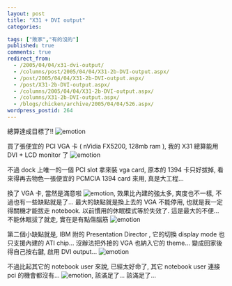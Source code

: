 ```yaml
---
layout: post
title: "X31 + DVI output"
categories:

tags: ["敗家","有的沒的"]
published: true
comments: true
redirect_from:
  - /2005/04/04/x31-dvi-output/
  - /columns/post/2005/04/04/X31-2b-DVI-output.aspx/
  - /post/2005/04/04/X31-2b-DVI-output.aspx/
  - /post/X31-2b-DVI-output.aspx/
  - /columns/2005/04/04/X31-2b-DVI-output.aspx/
  - /columns/X31-2b-DVI-output.aspx/
  - /blogs/chicken/archive/2005/04/04/526.aspx/
wordpress_postid: 264
---
```


總算達成目標了!! ![emotion](/images/2005-04-04-x31-dvi-output/emotion-11.gif)

買了張便宜的 PCI VGA 卡 ( nVidia FX5200, 128mb ram ), 我的 X31 總算能用 DVI + LCD monitor 了 ![emotion](/images/2005-04-04-x31-dvi-output/emotion-21.gif)

不過 dock 上唯一的一個 PCI slot 拿來裝 vga card, 原本的 1394 卡只好拔掉, 看來得再去物色一張便宜的 PCMCIA 1394 card 來用, 真是大工程...

換了 VGA 卡, 當然是滿意啦 ![emotion](/images/2005-04-04-x31-dvi-output/emotion-2.gif), 效果比內建的強太多, 爽度也不一樣, 不過也有一些缺點就是了... 最大的缺點就是換上去的 VGA 不能停用, 也就是我一定得關機才能拔走 notebook. 以前慣用的休眠模式等於失效了. 這是最大的不便... 不能休眠拔了就走, 實在是有點傷腦筋 ![emotion](/images/2005-04-04-x31-dvi-output/emotion-7.gif)

第二個小缺點就是, IBM 附的 Presentation Director , 它的切換 display mode 也只支援內建的 ATI chip... 沒辦法把外接的 VGA 也納入它的 theme... 變成回家後得自己按右鍵, 啟用 DVI output... ![emotion](/images/2005-04-04-x31-dvi-output/emotion-9.gif)

不過比起其它的 notebook user 來說, 已經太好命了, 其它 notebook user 連接 pci 的機會都沒有... ![emotion](/images/2005-04-04-x31-dvi-output/emotion-11.gif), 該滿足了... 該滿足了...
